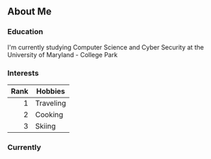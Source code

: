 ## About Me ##

### Education ###

I'm currently studying Computer Science and Cyber Security at the University of Maryland - College Park

### Interests ###

| Rank | Hobbies   |
|-----:|-----------|
|     1| Traveling |
|     2| Cooking   |
|     3| Skiing    |

### Currently ###
